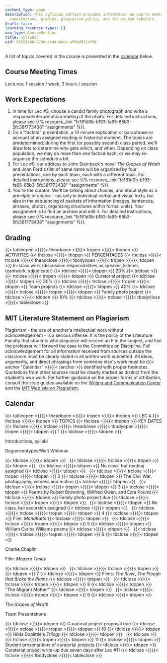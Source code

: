 ```yaml
---
content_type: page
description: This syllabus section provides information on course meeting times, work
  expectations, grading, plagiarism policy, and the course schedule.
draft: false
learning_resource_types: []
ocw_type: CourseSection
title: Syllabus
uid: 56951eb6-279d-ecd4-04ce-af89d831cf5d
---
```

A list of topics covered in the course is presented in the [calendar](#Calendar) below.

## Course Meeting Times

Lectures: 1 session / week, 3 hours / session

## Work Expectations

1. In time for Lec #3, choose a candid family photograph and write a response/interpretation/reading of the photo. For detailed instructions, please see {{% resource_link "fc161d0b-b193-fa65-65b3-5fc38f773438" "assignments" %}}.
2. Do a "factoid" presentation, a 10 minute explication or paraphrase or account of an assigned reading or historical moment. The topics are predetermined; during the first (or possibly second) class period, we'll draw lots to determine who gets which, and when. Depending on class population, we may do more than one factoid each, or we may re-organize the schedule a bit.
3. For Lec #9, our address to John Steinbeck's novel *The Grapes of Wrath* and John Ford's film of same name will be organized by four presentations, one by each team, each with a different topic. For detailed instructions, please see {{% resource_link "fc161d0b-b193-fa65-65b3-5fc38f773438" "assignments" %}}.
4. You're the curator: We'll be talking about choices, and about style as a principle of choice - not only in individual verbal and visual texts, but also in the sequencing of packets of information (images, sentences, phrases, photos, organizing structures within formal units). Your assignment is to find an archive and edit it. For detailed instructions, please see {{% resource_link "fc161d0b-b193-fa65-65b3-5fc38f773438" "assignments" %}}.

## Grading

{{< tableopen >}}{{< theadopen >}}{{< tropen >}}{{< thopen >}}
ACTIVITIES
{{< thclose >}}{{< thopen >}}
PERCENTAGES
{{< thclose >}}{{< trclose >}}{{< theadclose >}}{{< tbodyopen >}}{{< tropen >}}{{< tdopen >}}
In-class work (discussion responsibilities as speaker, listener, teamwork, adjudicator)
{{< tdclose >}}{{< tdopen >}}
20%
{{< tdclose >}}{{< trclose >}}{{< tropen >}}{{< tdopen >}}
Curatorial project
{{< tdclose >}}{{< tdopen >}}
30%
{{< tdclose >}}{{< trclose >}}{{< tropen >}}{{< tdopen >}}
Team projects
{{< tdclose >}}{{< tdopen >}}
40%
{{< tdclose >}}{{< trclose >}}{{< tropen >}}{{< tdopen >}}
Family photo project
{{< tdclose >}}{{< tdopen >}}
10%
{{< tdclose >}}{{< trclose >}}{{< tbodyclose >}}{{< tableclose >}}

## MIT Literature Statement on Plagiarism

Plagiarism - the use of another's intellectual work without acknowledgement - is a serious offense. It is the policy of the Literature Faculty that students who plagiarize will receive an F in the subject, and that the professor will forward the case to the Committee on Discipline. Full acknowledgement for all information received from sources outside the classroom must be clearly stated in all written work submitted. All ideas, arguments, and direct phrasings from someone else's work must be i{{< anchor "Calendar" >}}{{< /anchor >}} dentified with proper footnotes. Quotations from other sources must be clearly marked as distinct from the student's own work. For further guidance on the proper forms of attribution, consult the style guides available on the [Writing and Communication Center](http://cmsw.mit.edu/writing-and-communication-center/) and the [MIT Web site on Plagiarism](http://cmsw.mit.edu/writing-and-communication-center/avoiding-plagiarism/).

## Calendar

{{< tableopen >}}{{< theadopen >}}{{< tropen >}}{{< thopen >}}
LEC #
{{< thclose >}}{{< thopen >}}
TOPICS
{{< thclose >}}{{< thopen >}}
KEY DATES
{{< thclose >}}{{< trclose >}}{{< theadclose >}}{{< tbodyopen >}}{{< tropen >}}{{< tdopen >}}
1
{{< tdclose >}}{{< tdopen >}}

Introductions, syllabi

Daguerreotypes/Walt Whitman

{{< tdclose >}}{{< tdopen >}}
 
{{< tdclose >}}{{< trclose >}}{{< tropen >}}{{< tdopen >}}
 
{{< tdclose >}}{{< tdopen >}}
No class, but reading assigned
{{< tdclose >}}{{< tdopen >}}
 
{{< tdclose >}}{{< trclose >}}{{< tropen >}}{{< tdopen >}}
2
{{< tdclose >}}{{< tdopen >}}
The Civil War, photography, witness and motion
{{< tdclose >}}{{< tdopen >}}
 
{{< tdclose >}}{{< trclose >}}{{< tropen >}}{{< tdopen >}}
3
{{< tdclose >}}{{< tdopen >}}
Poems by Robert Browning, Wilifred Owen, and Ezra Pound
{{< tdclose >}}{{< tdopen >}}
Family photo project due
{{< tdclose >}}{{< trclose >}}{{< tropen >}}{{< tdopen >}}
 
{{< tdclose >}}{{< tdopen >}}
No class, but excursion assigned
{{< tdclose >}}{{< tdopen >}}
 
{{< tdclose >}}{{< trclose >}}{{< tropen >}}{{< tdopen >}}
4
{{< tdclose >}}{{< tdopen >}}
Film: *Manahatta*
{{< tdclose >}}{{< tdopen >}}
 
{{< tdclose >}}{{< trclose >}}{{< tropen >}}{{< tdopen >}}
5
{{< tdclose >}}{{< tdopen >}}
William Carlos Williams poems
{{< tdclose >}}{{< tdopen >}}
 
{{< tdclose >}}{{< trclose >}}{{< tropen >}}{{< tdopen >}}
6
{{< tdclose >}}{{< tdopen >}}

Charlie Chaplin

Film: *Modern Times*

{{< tdclose >}}{{< tdopen >}}
 
{{< tdclose >}}{{< trclose >}}{{< tropen >}}{{< tdopen >}}
7
{{< tdclose >}}{{< tdopen >}}
Films: *The River*, *The Plough that Broke the Plains*
{{< tdclose >}}{{< tdopen >}}
 
{{< tdclose >}}{{< trclose >}}{{< tropen >}}{{< tdopen >}}
8
{{< tdclose >}}{{< tdopen >}}
"The Migrant Mother"
{{< tdclose >}}{{< tdopen >}}
 
{{< tdclose >}}{{< trclose >}}{{< tropen >}}{{< tdopen >}}
9
{{< tdclose >}}{{< tdopen >}}

*The Grapes of Wrath*

Team Presentations

{{< tdclose >}}{{< tdopen >}}
Curatorial project proposal due
{{< tdclose >}}{{< trclose >}}{{< tropen >}}{{< tdopen >}}
10
{{< tdclose >}}{{< tdopen >}}
Hilda Doolittle's *Trilogy*
{{< tdclose >}}{{< tdopen >}}
 
{{< tdclose >}}{{< trclose >}}{{< tropen >}}{{< tdopen >}}
11
{{< tdclose >}}{{< tdopen >}}
Student presentations of curatorial projects
{{< tdclose >}}{{< tdopen >}}
Curatorial project write-up due seven days after Lec #11
{{< tdclose >}}{{< trclose >}}{{< tbodyclose >}}{{< tableclose >}}